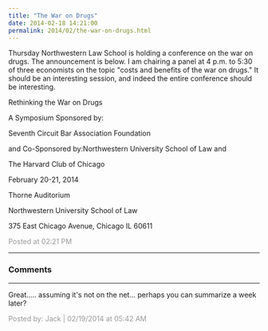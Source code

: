 ```yaml
---
title: "The War on Drugs"
date: 2014-02-18 14:21:00
permalink: 2014/02/the-war-on-drugs.html
---
```

Thursday Northwestern Law School is holding a conference on the war on drugs. The announcement is below. I am chairing a panel at 4 p.m. to 5:30 of three economists on the topic "costs and benefits of the war on drugs." It should be an interesting session, and indeed the entire conference should be interesting.

Rethinking the War on Drugs

A Symposium Sponsored by:

Seventh Circuit Bar Association Foundation

and Co-Sponsored by:Northwestern University School of Law and

The Harvard Club of Chicago

February 20-21, 2014

Thorne Auditorium

Northwestern University School of Law

375 East Chicago Avenue, Chicago IL 60611

<span style="color:#999">Posted at 02:21 PM</span>

<!-- more -->

---

### Comments

---

Great..... assuming it's not on the net... perhaps you can summarize a week later?

<span style="color:#999">Posted by: Jack | 02/19/2014 at 05:42 AM</span>